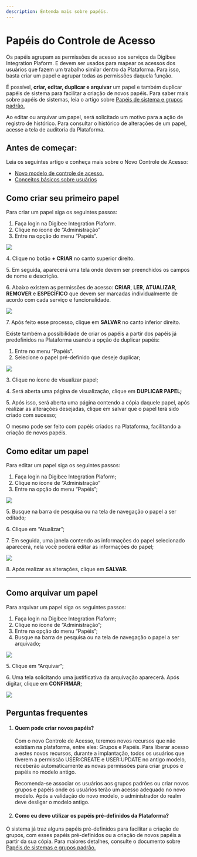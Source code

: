 ```yaml
---
description: Entenda mais sobre papéis.
---
```


# Papéis do Controle de Acesso

Os papéis agrupam as permissões de acesso aos serviços da Digibee Integration Plaform. E devem ser usados para mapear os acessos dos usuários que fazem um trabalho similar dentro da Plataforma. Para isso, basta criar um papel e agrupar todas as permissões daquela função.

É possível, **criar, editar, duplicar e arquivar** um papel e também duplicar papéis de sistema para facilitar a criação de novos papéis. Para saber mais sobre papéis de sistemas, leia o artigo sobre [Papéis de sistema e grupos padrão.](https://intercom.help/godigibee/pt-BR/articles/5811758-papeis-de-sistema-e-grupos-padrao)

Ao editar ou arquivar um papel, será solicitado um motivo para a ação de registro de histórico. Para consultar o histórico de alterações de um papel, acesse a tela de auditoria da Plataforma.

## Antes de começar: <a href="#h_4acf5b5178" id="h_4acf5b5178"></a>

Leia os seguintes artigo e conheça mais sobre o Novo Controle de Acesso:

* [Novo modelo de controle de acesso.](https://intercom.help/godigibee/pt-BR/articles/5808132-novo-modelo-de-controle-de-acesso)
* [Conceitos básicos sobre usuários](https://intercom.help/godigibee/pt-BR/articles/5808313-conceitos-basicos-sobre-usuarios)

## Como criar seu primeiro papel <a href="#h_3cbcaa1595" id="h_3cbcaa1595"></a>

Para criar um papel siga os seguintes passos:

1. Faça login na Digibee Integration Plaform.
2. Clique no ícone de “Administração”
3. Entre na opção do menu “Papéis”.

![](<../../.gitbook/assets/Imagem 1 (9) (1).png>)

4\. Clique no botão **+ CRIAR** no canto superior direito.

5\. Em seguida, aparecerá uma tela onde devem ser preenchidos os campos de nome e descrição.

6\. Abaixo existem as permissões de acesso: **CRIAR**, **LER**, **ATUALIZAR**, **REMOVER** e **ESPECÍFICO** que devem ser marcadas individualmente de acordo com cada serviço e funcionalidade.

![](<../../.gitbook/assets/image (23).png>)

7\. Após feito esse processo, clique em **SALVAR** no canto inferior direito.

Existe também a possibilidade de criar os papéis a partir dos papéis já predefinidos na Plataforma usando a opção de duplicar papéis:

1. Entre no menu “Papéis”.
2. Selecione o papel pré-definido que deseje duplicar;

![](<../../.gitbook/assets/Imagem 3 (2).png>)

3\. Clique no ícone de visualizar papel;

4\. Será aberta uma página de visualização, clique em **DUPLICAR PAPEL;**

5\. Após isso, será aberta uma página contendo a cópia daquele papel, após realizar as alterações desejadas, clique em salvar que o papel terá sido criado com sucesso;

O mesmo pode ser feito com papéis criados na Plataforma, facilitando a criação de novos papéis.

## Como editar um papel <a href="#h_79989fc37c" id="h_79989fc37c"></a>

Para editar um papel siga os seguintes passos:

1. Faça login na Digibee Integration Plaform;
2. Clique no ícone de “Administração”
3. Entre na opção do menu “Papéis”;

![](<../../.gitbook/assets/Imagem 4 (4).png>)

5\. Busque na barra de pesquisa ou na tela de navegação o papel a ser editado;

6\. Clique em “Atualizar”;

7\. Em seguida, uma janela contendo as informações do papel selecionado aparecerá, nela você poderá editar as informações do papel;

![](<../../.gitbook/assets/Imagem 5 (4).png>)

8\. Após realizar as alterações, clique em **SALVAR.**

***

## Como arquivar um papel <a href="#h_5511fe06e1" id="h_5511fe06e1"></a>

Para arquivar um papel siga os seguintes passos:

1. Faça login na Digibee Integration Plaform;
2. Clique no ícone de “Administração”;
3. Entre na opção do menu “Papéis”;
4. Busque na barra de pesquisa ou na tela de navegação o papel a ser arquivado;

![](<../../.gitbook/assets/Imagem 6 (7).png>)

5\. Clique em “Arquivar”;

6\. Uma tela solicitando uma justificativa da arquivação aparecerá. Após digitar, clique em **CONFIRMAR**;

![](<../../.gitbook/assets/image (11).png>)

## Perguntas frequentes <a href="#h_f4c0b05002" id="h_f4c0b05002"></a>

1.  #### Quem pode criar novos papéis? <a href="#h_17bc6286e4" id="h_17bc6286e4"></a>

    Com o novo Controle de Acesso, teremos novos recursos que não existiam na plataforma, entre eles: Grupos e Papéis. Para liberar acesso a estes novos recursos, durante a implantação, todos os usuários que tiverem a permissão USER:CREATE e USER:UPDATE no antigo modelo, receberão automaticamente as novas permissões para criar grupos e papéis no modelo antigo.

    Recomenda-se associar os usuários aos grupos padrões ou criar novos grupos e papéis onde os usuários terão um acesso adequado no novo modelo. Após a validação do novo modelo, o administrador do realm deve desligar o modelo antigo.
2. #### Como eu devo utilizar os papéis pré-definidos da Plataforma? <a href="#h_776475740c" id="h_776475740c"></a>

O sistema já traz alguns papéis pré-definidos para facilitar a criação de grupos, com esses papéis pré-definidos ou a criação de novos papéis a partir da sua cópia. Para maiores detalhes, consulte o documento sobre [Papéis de sistemas e grupos padrão.](https://intercom.help/godigibee/pt-BR/articles/5811758-papeis-de-sistema-e-grupos-padrao)
